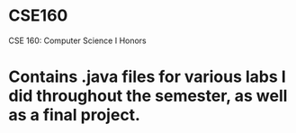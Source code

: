 # CSE160
CSE 160: Computer Science I Honors
# Contains .java files for various labs I did throughout the semester, as well as a final project.
